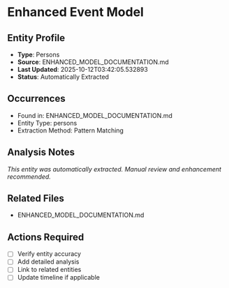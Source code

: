 # Enhanced Event Model

## Entity Profile
- **Type**: Persons
- **Source**: ENHANCED_MODEL_DOCUMENTATION.md
- **Last Updated**: 2025-10-12T03:42:05.532893
- **Status**: Automatically Extracted

## Occurrences
- Found in: ENHANCED_MODEL_DOCUMENTATION.md
- Entity Type: persons
- Extraction Method: Pattern Matching

## Analysis Notes
*This entity was automatically extracted. Manual review and enhancement recommended.*

## Related Files
- ENHANCED_MODEL_DOCUMENTATION.md

## Actions Required
- [ ] Verify entity accuracy
- [ ] Add detailed analysis
- [ ] Link to related entities
- [ ] Update timeline if applicable
